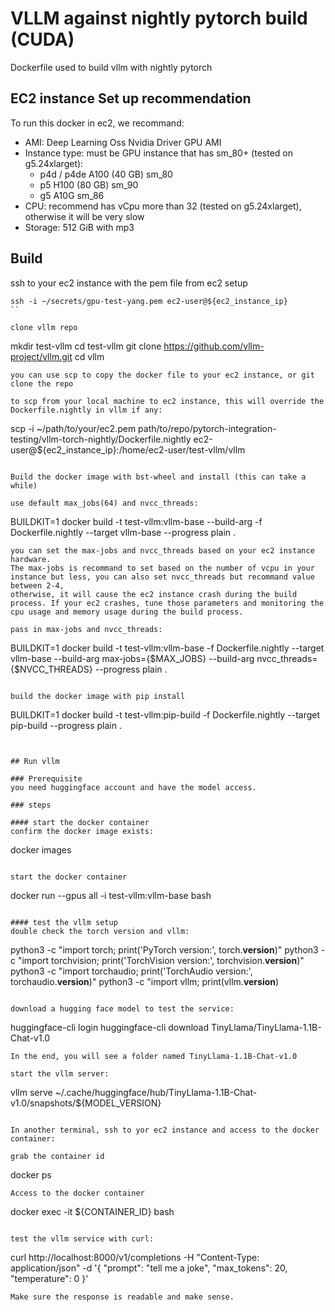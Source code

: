 # VLLM against nightly pytorch build (CUDA)
Dockerfile used to build vllm with nightly pytorch

## EC2 instance Set up recommendation
To run this docker in ec2, we recommand:
- AMI: Deep Learning Oss Nvidia Driver GPU AMI
- Instance type: must be GPU instance that has sm_80+ (tested on g5.24xlarget):
    - p4d / p4de	A100 (40 GB)   sm_80
    - p5	        H100 (80 GB)   sm_90
    - g5	        A10G	       sm_86
- CPU: recommend has vCpu more than 32 (tested on g5.24xlarget), otherwise it will be very slow
- Storage:  512 GiB with mp3


## Build
ssh to your ec2 instance with the pem file from ec2 setup
```
ssh -i ~/secrets/gpu-test-yang.pem ec2-user@${ec2_instance_ip}
``

clone vllm repo
```
mkdir test-vllm
cd test-vllm
git clone https://github.com/vllm-project/vllm.git
cd vllm
```
you can use scp to copy the docker file to your ec2 instance, or git clone the repo

to scp from your local machine to ec2 instance, this will override the Dockerfile.nightly in vllm if any:
```
scp -i ~/path/to/your/ec2.pem  path/to/repo/pytorch-integration-testing/vllm-torch-nightly/Dockerfile.nightly ec2-user@${ec2_instance_ip}:/home/ec2-user/test-vllm/vllm
```

Build the docker image with bst-wheel and install (this can take a while)

use default max_jobs(64) and nvcc_threads:

```
BUILDKIT=1 docker build -t test-vllm:vllm-base --build-arg  -f Dockerfile.nightly --target vllm-base  --progress plain .
```
you can set the max-jobs and nvcc_threads based on your ec2 instance hardware.
The max-jobs is recommand to set based on the number of vcpu in your instance but less, you can also set nvcc_threads but recommand value between 2-4,
otherwise, it will cause the ec2 instance crash during the build process. If your ec2 crashes, tune those parameters and monitoring the cpu usage and memory usage during the build process.

pass in max-jobs and nvcc_threads:
```
BUILDKIT=1 docker build -t test-vllm:vllm-base -f Dockerfile.nightly --target vllm-base  --build-arg max-jobs={$MAX_JOBS} --build-arg nvcc_threads={$NVCC_THREADS}  --progress plain .
```

build the docker image with pip install
```
BUILDKIT=1 docker build -t test-vllm:pip-build -f Dockerfile.nightly --target pip-build  --progress plain .
```


## Run vllm

### Prerequisite
you need huggingface account and have the model access.

### steps

#### start the docker container
confirm the docker image exists:
```
docker images
```

start the docker container
```
docker run --gpus all -i test-vllm:vllm-base bash
```

#### test the vllm setup
double check the torch version and vllm:
```
python3 -c "import torch; print('PyTorch version:', torch.__version__)"
python3 -c "import torchvision; print('TorchVision version:', torchvision.__version__)"
python3 -c "import torchaudio; print('TorchAudio version:', torchaudio.__version__)"
python3 -c "import vllm; print(vllm.__version__)
```

download a hugging face model to test the service:
```
huggingface-cli login
huggingface-cli download TinyLlama/TinyLlama-1.1B-Chat-v1.0
```
In the end, you will see a folder named TinyLlama-1.1B-Chat-v1.0

start the vllm server:
```
vllm serve ~/.cache/huggingface/hub/TinyLlama-1.1B-Chat-v1.0/snapshots/${MODEL_VERSION}
```

In another terminal, ssh to yor ec2 instance and access to the docker container:

grab the container id
```
docker ps
```
Access to the docker container
```
docker exec -it ${CONTAINER_ID} bash
```

test the vllm service with curl:
```
curl http://localhost:8000/v1/completions -H "Content-Type: application/json" -d '{ "prompt": "tell me a joke", "max_tokens": 20, "temperature": 0 }'
```
Make sure the response is readable and make sense.
